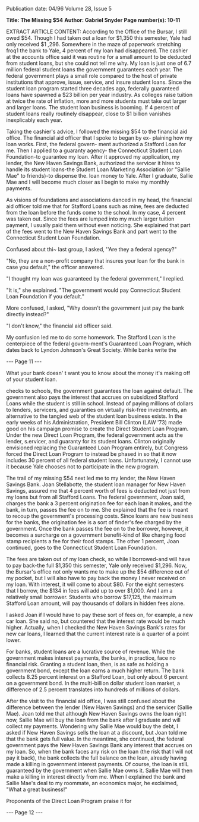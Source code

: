 Publication date: 04/96
Volume 28, Issue 5

**Title: The Missing $54**
**Author: Gabriel Snyder**
**Page number(s): 10-11**

EXTRACT ARTICLE CONTENT:
According to the Office of the Bursar, I still owed $54. 
Though I had taken out a loan for $1,350 this 
semester, Yale had only received $1 ,296. Somewhere in 
the maze of paperwork stretching froq1 the bank to 
Yale, 4 percent of my loan had disappeared. The cashier at the 
accounts office said it was routine for a small amount to be 
deducted from student loans, but she could not tell me why. 
My loan is just one of 6.7 million federal student loans the 
government guarantees each year. The federal government plays a 
small role compared to the host of private institutions that 
approve, issue, service, and insure student loans. Since the 
student loan program started three decades ago, federally 
guaranteed loans have spawned a $23 billion per year industry. As 
colleges raise tuition at twice the rate of inflation, more and more 
students must take out larger and larger 
loans. The student loan business is 
booming. If 4 percent of student 
loans really routinely disappear, 
close to $1 billion vanishes 
inexplicably each year. 

Taking 
the 
cashier's advice, 
I followed the 
missing $54 to the 
financial aid office. 
The financial aid 
officer that I spoke 
to began by ex-
plaining how my 
loan works. First, 
the federal govern-
ment authorized a 
Stafford Loan for 
me. Then I applied to 
a guaranty agency-
the Connecticut Student 
Loan Foundation-to guarantee my loan. After it approved my 
application, my lender, the New Haven Savings Bank, authorized 
the servicer it hires to handle its student loans-the Student 
Loan Marketing Association (or "Sallie Mae" to friends)-to 
dispense the. loan money to Yale. After I graduate, Sallie Mae and 
I will become much closer as I begin to make my monthly 
payments. 

As visions of foundations and associations danced in my 
head, the financial aid officer told me that for Stafford Loans 
such as mine, fees are deducted from the loan before the funds 
come to the school. In my case, 4 percent was taken out. Since 
the fees are lumped into my much larger tuition payment, I 
usually paid them without even noticing. She explained that part 
of the fees went to the New Haven Savings Bank and part went 
to the Connecticut Student Loan Foundation. 

Confused about thi~ last group, I asked, ''Are they a federal 
agency?" 

"No, they are a non-profit company that insures your 
loan for the bank in case you default," the officer answered. 

"I thought my loan was guaranteed by the federal 
government," I replied. 

"It is," 
she 
explained. 
"The 
government 
would 
pay 
Connecticut 
Student 
Loan 
Foundation if you default." 

More confused, I asked, "Why 
doesn't the government just pay 
the bank directly instead?" 

"I don't know," the financial 
aid officer said. 

My confusion led me to 
do some homework. 
The Stafford Loan is the 
centerpiece of the federal govern-ment's 
Guaranteed Loan Program, which dates back to 
Lyndon Johnson's Great Society. While banks write the 


--- Page 11 ---

What your bank doesn' t want you to know 
about the money it's making off of your 
student loan. 

checks to schools, the government guarantees the loan against 
default. The government also pays the interest that accrues on 
subsidized Stafford Loans while the student is still in school. 
Instead of paying millions of dollars to lenders, servicers, and 
guaranties on virtually risk-free investments, an alternative to the 
tangled web of the student loan business exists. In the early weeks 
of his Administration, President Bill Clinton (LAW '73) made 
good on his campaign promise to create the Direct Student Loan 
Program. Under the new Direct Loan Program, the federal 
government acts as the lender, s.ervicer, and guaranty for its 
student loans. Clinton originally envisioned replacing the 
Guaranteed Loan Program entirely, but Congress forced the 
Direct Loan Program to instead be phased in so that it now 
includes 30 percent of all federal student loans. Unfortunately, I 
cannot use it because Yale chooses not to participate in the new 
program. 

The trail of my missing $54 next led me to my lender, the 
New Haven Savings Bank. Joan Stellabotte, the student 
loan manager for New Haven Savings, assured me that 4 
percent worth of fees is deducted not just from my loans but 
from all Stafford Loans. The federal government, Joan said, 
charges the bank a 3 percent origination fee for each loan it 
makes, and the bank, in turn, passes the fee on to me. She 
explained that the fee is meant to recoup the government's 
processing costs. Since loans are new business for the banks, the 
origination fee is a sort of finder's fee charged by the government. 
Once the bank passes the fee on to the borrower, however, it 
becomes a surcharge on a government benefit-kind of like 
charging food stamp recipients a fee for their food stamps. The 
other 1 percent, Joan continued, goes to the Connecticut Student 
Loan Foundation. 

The fees are taken out of my loan check, so while I 
borrowed-and will have to pay back-the full $1,350 this 
semester, Yale only received $1,296. Now, the Bursar's office not 
only wants me to make up the $54 difference out of my pocket, 
but I will also have to pay back the money I never received on my 
loan. With interest, it will 
come to about $80. For the eight 
semesters that I borrow, the $134 in fees will add up to over 
$1,000. And I am a relatively small borrower. Students who 
borrow $17,125, the maximum Stafford Loan amount, will pay 
thousands of dollars in hidden fees alone. 

I asked Joan if I would have to pay these sort of fees on, for 
example, a new car loan. She said no, but countered that the 
interest rate would be much higher. Actually, when I checked the 
New Haven Savings Bank's rates for new car loans, I learned that 
the current interest rate is a quarter of a point lower. 

For banks, student loans are a lucrative source of revenue. 
While the government makes interest payments, the banks, in 
practice, face no financial risk. Granting a student loan, then, is 
as safe as holding a government bond, except the loan earns a 
much higher return. The bank collects 8.25 percent interest on a 
Stafford Loan, but only about 6 percent on a government bond. 
In the multi-billion dollar student loan market, a difference of 
2.5 percent translates into hundreds of millions of dollars. 

After the visit to the financial aid office, I was still confused 
about the difference between the lender (New Haven Savings) 
and the servicer (Sallie Mae). Joan told me that although New 
Haven Savings owns the loan right now, Sallie Mae will buy the 
loan from the bank after I graduate and will collect my payments. 
Wondering why Sallie Mae would buy the debt, I asked if New 
Haven Savings sells the loan at a discount, but Joan told me that 
the bank gets full value. In the meantime, she continued, the 
federal government pays the New Haven Savings Bank any 
interest that accrues on my loan. So, when the bank faces any risk 
on the loan (the risk that I will not pay it back), the bank collects 
the full balance on the loan, already having made a killing in 
government interest payments. Of course, the loan is stilL 
guaranteed by the government when Sallie Mae owns it. Sallie 
Mae will then make a killing in interest directly from me. When I 
explained the bank and Sallie Mae's deal to my roommate, an 
economics major, he exclaimed, "What a great business!" 

Proponents of the Direct Loan Program praise it for 


--- Page 12 ---